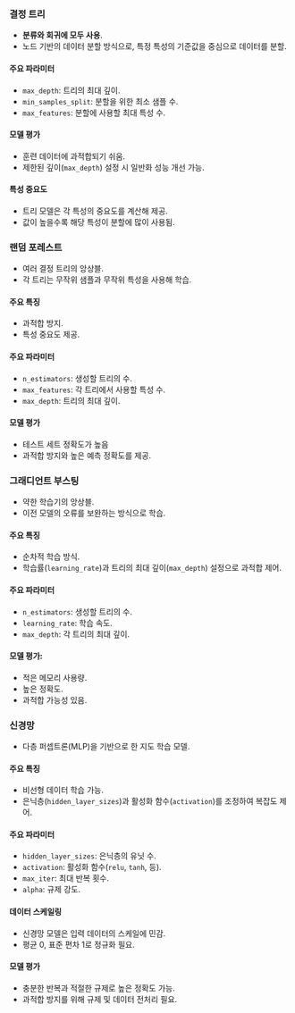 ### 결정 트리
- **분류와 회귀에 모두 사용**.
- 노드 기반의 데이터 분할 방식으로, 특정 특성의 기준값을 중심으로 데이터를 분할.
#### 주요 파라미터
- `max_depth`: 트리의 최대 깊이.
- `min_samples_split`: 분할을 위한 최소 샘플 수.
- `max_features`: 분할에 사용할 최대 특성 수.
#### 모델 평가
- 훈련 데이터에 과적합되기 쉬움.
- 제한된 깊이(`max_depth`) 설정 시 일반화 성능 개선 가능.
#### 특성 중요도
- 트리 모델은 각 특성의 중요도를 계산해 제공.
- 값이 높을수록 해당 특성이 분할에 많이 사용됨.

### 랜덤 포레스트
- 여러 결정 트리의 앙상블.
- 각 트리는 무작위 샘플과 무작위 특성을 사용해 학습.
#### 주요 특징
- 과적합 방지.
- 특성 중요도 제공.
#### 주요 파라미터
- `n_estimators`: 생성할 트리의 수.
- `max_features`: 각 트리에서 사용할 특성 수.
- `max_depth`: 트리의 최대 깊이.
#### 모델 평가
- 테스트 세트 정확도가 높음
- 과적합 방지와 높은 예측 정확도를 제공.

### 그래디언트 부스팅
- 약한 학습기의 앙상블.
- 이전 모델의 오류를 보완하는 방식으로 학습.
#### 주요 특징
- 순차적 학습 방식.
- 학습률(`learning_rate`)과 트리의 최대 깊이(`max_depth`) 설정으로 과적합 제어.
#### 주요 파라미터
- `n_estimators`: 생성할 트리의 수.
- `learning_rate`: 학습 속도.
- `max_depth`: 각 트리의 최대 깊이.
#### 모델 평가:
- 적은 메모리 사용량.
- 높은 정확도.
- 과적합 가능성 있음.

### 신경망
- 다층 퍼셉트론(MLP)을 기반으로 한 지도 학습 모델.
#### 주요 특징
- 비선형 데이터 학습 가능.
- 은닉층(`hidden_layer_sizes`)과 활성화 함수(`activation`)를 조정하여 복잡도 제어.
#### 주요 파라미터
- `hidden_layer_sizes`: 은닉층의 유닛 수.
- `activation`: 활성화 함수(`relu`, `tanh`, 등).
- `max_iter`: 최대 반복 횟수.
- `alpha`: 규제 강도.
#### 데이터 스케일링
- 신경망 모델은 입력 데이터의 스케일에 민감.
- 평균 0, 표준 편차 1로 정규화 필요.
#### 모델 평가
- 충분한 반복과 적절한 규제로 높은 정확도 가능.
- 과적합 방지를 위해 규제 및 데이터 전처리 필요.